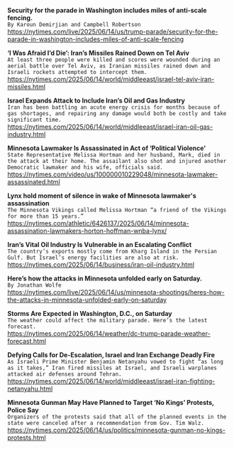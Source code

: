 **Security for the parade in Washington includes miles of anti-scale fencing.**\
`By Karoun Demirjian and Campbell Robertson`\
https://nytimes.com/live/2025/06/14/us/trump-parade/security-for-the-parade-in-washington-includes-miles-of-anti-scale-fencing

**‘I Was Afraid I’d Die’: Iran’s Missiles Rained Down on Tel Aviv**\
`At least three people were killed and scores were wounded during an aerial battle over Tel Aviv, as Iranian missiles rained down and Israeli rockets attempted to intercept them.`\
https://nytimes.com/2025/06/14/world/middleeast/israel-tel-aviv-iran-missiles.html

**Israel Expands Attack to Include Iran’s Oil and Gas Industry**\
`Iran has been battling an acute energy crisis for months because of gas shortages, and repairing any damage would both be costly and take significant time.`\
https://nytimes.com/2025/06/14/world/middleeast/israel-iran-oil-gas-industry.html

**Minnesota Lawmaker Is Assassinated in Act of ‘Political Violence’**\
`State Representative Melissa Hortman and her husband, Mark, died in the attack at their home. The assailant also shot and injured another Democratic lawmaker and his wife, officials said.`\
https://nytimes.com/video/us/100000010229048/minnesota-lawmaker-assassinated.html

**Lynx hold moment of silence in wake of Minnesota lawmaker's assassination**\
`The Minnesota Vikings called Melissa Hortman “a friend of the Vikings for more than 15 years.”`\
https://nytimes.com/athletic/6426137/2025/06/14/minnesota-assassination-lawmakers-horton-hoffman-wnba-lynx/

**Iran’s Vital Oil Industry Is Vulnerable in an Escalating Conflict**\
`The country’s exports mostly come from Kharg Island in the Persian Gulf. But Israel’s energy facilities are also at risk.`\
https://nytimes.com/2025/06/14/business/iran-oil-industry.html

**Here’s how the attacks in Minnesota unfolded early on Saturday.**\
`By Jonathan Wolfe`\
https://nytimes.com/live/2025/06/14/us/minnesota-shootings/heres-how-the-attacks-in-minnesota-unfolded-early-on-saturday

**Storms Are Expected in Washington, D.C., on Saturday**\
`The weather could affect the military parade. Here’s the latest forecast.`\
https://nytimes.com/2025/06/14/weather/dc-trump-parade-weather-forecast.html

**Defying Calls for De-Escalation, Israel and Iran Exchange Deadly Fire**\
`As Israeli Prime Minister Benjamin Netanyahu vowed to fight “as long as it takes,” Iran fired missiles at Israel, and Israeli warplanes attacked air defenses around Tehran.`\
https://nytimes.com/2025/06/14/world/middleeast/israel-iran-fighting-netanyahu.html

**Minnesota Gunman May Have Planned to Target ‘No Kings’ Protests, Police Say**\
`Organizers of the protests said that all of the planned events in the state were canceled after a recommendation from Gov. Tim Walz.`\
https://nytimes.com/2025/06/14/us/politics/minnesota-gunman-no-kings-protests.html

